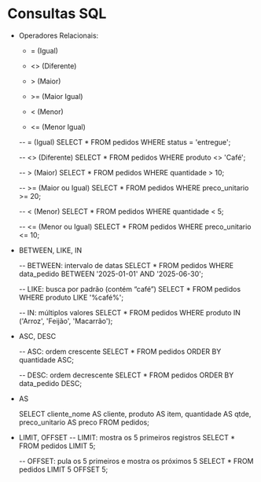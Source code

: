 # Consultas SQL

- Operadores Relacionais:
    - <p>= (Igual)</p>
    - <p><> (Diferente)</p>
    - <p>> (Maior)</p>
    - <p>>= (Maior Igual)</p>
    - <p>< (Menor)</p>
    - <p><= (Menor Igual)</p>

    -- = (Igual)
    SELECT * FROM pedidos WHERE status = 'entregue';
    
    -- <> (Diferente)
    SELECT * FROM pedidos WHERE produto <> 'Café';
    
    -- > (Maior)
    SELECT * FROM pedidos WHERE quantidade > 10;
    
    -- >= (Maior ou Igual)
    SELECT * FROM pedidos WHERE preco_unitario >= 20;
    
    -- < (Menor)
    SELECT * FROM pedidos WHERE quantidade < 5;
    
    -- <= (Menor ou Igual)
    SELECT * FROM pedidos WHERE preco_unitario <= 10;

- BETWEEN, LIKE, IN

    -- BETWEEN: intervalo de datas
    SELECT * FROM pedidos WHERE data_pedido BETWEEN '2025-01-01' AND '2025-06-30';
    
    -- LIKE: busca por padrão (contém “café”)
    SELECT * FROM pedidos WHERE produto LIKE '%café%';
    
    -- IN: múltiplos valores
    SELECT * FROM pedidos WHERE produto IN ('Arroz', 'Feijão', 'Macarrão');


- ASC, DESC

    -- ASC: ordem crescente
    SELECT * FROM pedidos ORDER BY quantidade ASC;
    
    -- DESC: ordem decrescente
    SELECT * FROM pedidos ORDER BY data_pedido DESC;

- AS

    SELECT 
      cliente_nome AS cliente,
      produto AS item,
      quantidade AS qtde,
      preco_unitario AS preco
    FROM pedidos;

- LIMIT, OFFSET
     -- LIMIT: mostra os 5 primeiros registros
    SELECT * FROM pedidos LIMIT 5;
    
    -- OFFSET: pula os 5 primeiros e mostra os próximos 5
    SELECT * FROM pedidos LIMIT 5 OFFSET 5;
